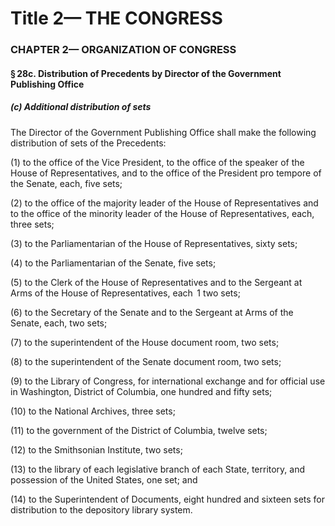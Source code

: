
# Title 2— THE CONGRESS
### CHAPTER 2— ORGANIZATION OF CONGRESS
#### § 28c. Distribution of Precedents by Director of the Government Publishing Office
##### (c) Additional distribution of sets

The Director of the Government Publishing Office shall make the following distribution of sets of the Precedents:

(1) to the office of the Vice President, to the office of the speaker of the House of Representatives, and to the office of the President pro tempore of the Senate, each, five sets;

(2) to the office of the majority leader of the House of Representatives and to the office of the minority leader of the House of Representatives, each, three sets;

(3) to the Parliamentarian of the House of Representatives, sixty sets;

(4) to the Parliamentarian of the Senate, five sets;

(5) to the Clerk of the House of Representatives and to the Sergeant at Arms of the House of Representatives, each  1 two sets;

(6) to the Secretary of the Senate and to the Sergeant at Arms of the Senate, each, two sets;

(7) to the superintendent of the House document room, two sets;

(8) to the superintendent of the Senate document room, two sets;

(9) to the Library of Congress, for international exchange and for official use in Washington, District of Columbia, one hundred and fifty sets;

(10) to the National Archives, three sets;

(11) to the government of the District of Columbia, twelve sets;

(12) to the Smithsonian Institute, two sets;

(13) to the library of each legislative branch of each State, territory, and possession of the United States, one set; and

(14) to the Superintendent of Documents, eight hundred and sixteen sets for distribution to the depository library system.
